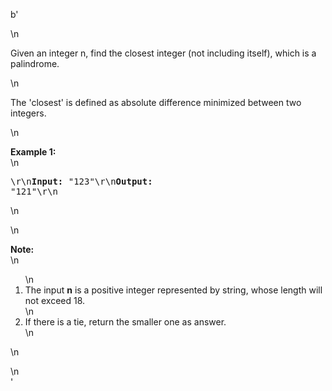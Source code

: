 b'<div class="question-description">\n<p><p>Given an integer n, find the closest integer (not including itself), which is a palindrome. </p>\n<p>The \'closest\' is defined as absolute difference minimized between two integers.</p>\n<p><b>Example 1:</b><br/>\n<pre>\r\n<b>Input:</b> "123"\r\n<b>Output:</b> "121"\r\n</pre>\n</p>\n<p><b>Note:</b><br/>\n<ol>\n<li>The input <b>n</b> is a positive integer represented by string, whose length will not exceed 18.</li>\n<li>If there is a tie, return the smaller one as answer.</li>\n</ol>\n</p></p>\n</div>'